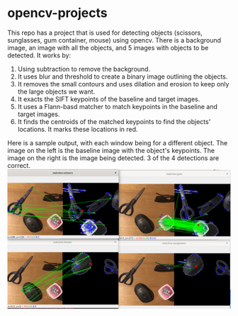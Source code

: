 # opencv-projects
This repo has a project that is used for detecting objects (scissors, sunglasses, gum container, mouse) using opencv. There is a background image, an image with all the objects, and 5 images with objects to be detected.
It works by:
1. Using subtraction to remove the background.
2. It uses blur and threshold to create a binary image outlining the objects.
3. It removes the small contours and uses dilation and erosion to keep only the large objects we want.
4. It exacts the SIFT keypoints of the baseline and target images.
5. It uses a Flann-basd matcher to match keypoints in the baseline and target images.
6. It finds the centroids of the matched keypoints to find the objects' locations. It marks these locations in red.

Here is a sample output, with each window being for a different object. The image on the left is the baseline image with the object's keypoints. The image on the right is the image being detected. 3 of the 4 detections are correct.
![Sample Output](./output.png)
